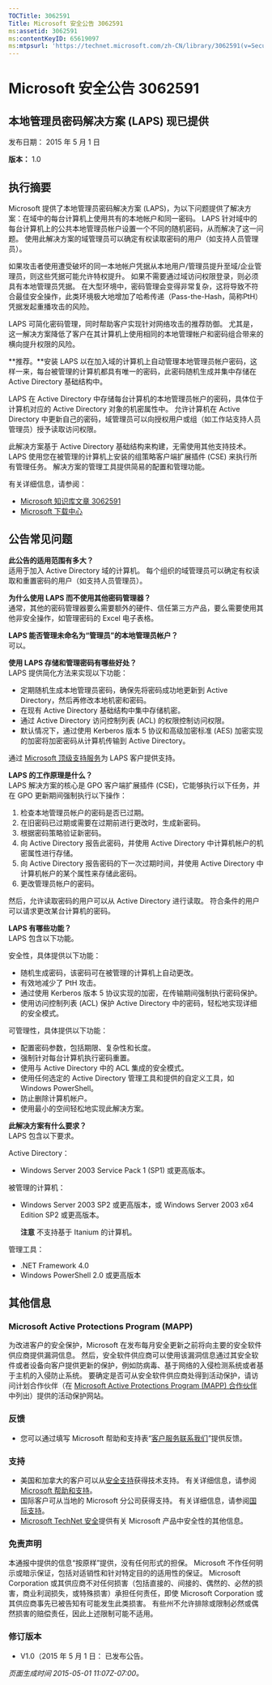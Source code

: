 ```yaml
---
TOCTitle: 3062591
Title: Microsoft 安全公告 3062591
ms:assetid: 3062591
ms:contentKeyID: 65619097
ms:mtpsurl: 'https://technet.microsoft.com/zh-CN/library/3062591(v=Security.10)'
---
```



Microsoft 安全公告 3062591
==========================

本地管理员密码解决方案 (LAPS) 现已提供
--------------------------------------

发布日期： 2015 年 5 月 1 日

**版本：** 1.0

执行摘要
--------

Microsoft 提供了本地管理员密码解决方案 (LAPS)，为以下问题提供了解决方案：在域中的每台计算机上使用共有的本地帐户和同一密码。 LAPS 针对域中的每台计算机上的公共本地管理员帐户设置一个不同的随机密码，从而解决了这一问题。 使用此解决方案的域管理员可以确定有权读取密码的用户（如支持人员管理员）。

如果攻击者使用遭受破坏的同一本地帐户凭据从本地用户/管理员提升至域/企业管理员，则这些凭据可能允许特权提升。 如果不需要通过域访问权限登录，则必须具有本地管理员凭据。 在大型环境中，密码管理会变得非常复杂，这将导致不符合最佳安全操作，此类环境极大地增加了哈希传递（Pass-the-Hash，简称PtH）凭据发起重播攻击的风险。

LAPS 可简化密码管理，同时帮助客户实现针对网络攻击的推荐防御。 尤其是，这一解决方案降低了客户在其计算机上使用相同的本地管理帐户和密码组合带来的横向提升权限的风险。

**推荐。**安装 LAPS 以在加入域的计算机上自动管理本地管理员帐户密码，这样一来，每台被管理的计算机都具有唯一的密码，此密码随机生成并集中存储在 Active Directory 基础结构中。

LAPS 在 Active Directory 中存储每台计算机的本地管理员帐户的密码，具体位于计算机对应的 Active Directory 对象的机密属性中。 允许计算机在 Active Directory 中更新自己的密码，域管理员可以向授权用户或组（如工作站支持人员管理员）授予读取访问权限。

此解决方案基于 Active Directory 基础结构来构建，无需使用其他支持技术。 LAPS 使用您在被管理的计算机上安装的组策略客户端扩展插件 (CSE) 来执行所有管理任务。 解决方案的管理工具提供简易的配置和管理功能。

有关详细信息，请参阅：

-   [Microsoft 知识库文章 3062591](https://support.microsoft.com/zh-cn/kb/3062591)
-   [Microsoft 下载中心](https://www.microsoft.com/download/details.aspx?familyid=6e424d9b-e6dd-41c8-8523-6818fc2f07ec)

公告常见问题
------------

**此公告的适用范围有多大？**  
适用于加入 Active Directory 域的计算机。 每个组织的域管理员可以确定有权读取和重置密码的用户（如支持人员管理员）。

**为什么使用 LAPS 而不使用其他密码管理器？**  
通常，其他的密码管理器要么需要额外的硬件、信任第三方产品，要么需要使用其他非安全操作，如管理密码的 Excel 电子表格。

**LAPS 能否管理未命名为“管理员”的本地管理员帐户？**  
可以。

**使用 LAPS 存储和管理密码有哪些好处？**  
LAPS 提供简化方法来实现以下功能：

-   定期随机生成本地管理员密码，确保先将密码成功地更新到 Active Directory，然后再修改本地机密和密码。
-   在现有 Active Directory 基础结构中集中存储机密。
-   通过 Active Directory 访问控制列表 (ACL) 的权限控制访问权限。
-   默认情况下，通过使用 Kerberos 版本 5 协议和高级加密标准 (AES) 加密实现的加密将加密密码从计算机传输到 Active Directory。

通过 [Microsoft 顶级支持服务](https://www.microsoft.com/en-us/microsoftservices/support.aspx)为 LAPS 客户提供支持。

**LAPS 的工作原理是什么？**  
LAPS 解决方案的核心是 GPO 客户端扩展插件 (CSE)，它能够执行以下任务，并在 GPO 更新期间强制执行以下操作：

1.  检查本地管理员帐户的密码是否已过期。
2.  在旧密码已过期或需要在过期前进行更改时，生成新密码。
3.  根据密码策略验证新密码。
4.  向 Active Directory 报告此密码，并使用 Active Directory 中计算机帐户的机密属性进行存储。
5.  向 Active Directory 报告密码的下一次过期时间，并使用 Active Directory 中计算机帐户的某个属性来存储此密码。
6.  更改管理员帐户的密码。

然后，允许读取密码的用户可以从 Active Directory 进行读取。 符合条件的用户可以请求更改某台计算机的密码。

**LAPS 有哪些功能？**  
LAPS 包含以下功能。

安全性，具体提供以下功能：

-   随机生成密码，该密码可在被管理的计算机上自动更改。
-   有效地减少了 PtH 攻击。
-   通过使用 Kerberos 版本 5 协议实现的加密，在传输期间强制执行密码保护。
-   使用访问控制列表 (ACL) 保护 Active Directory 中的密码，轻松地实现详细的安全模式。

可管理性，具体提供以下功能：

-   配置密码参数，包括期限、复杂性和长度。
-   强制针对每台计算机执行密码重置。
-   使用与 Active Directory 中的 ACL 集成的安全模式。
-   使用任何选定的 Active Directory 管理工具和提供的自定义工具，如 Windows PowerShell。
-   防止删除计算机帐户。
-   使用最小的空间轻松地实现此解决方案。

**此解决方案有什么要求？**  
LAPS 包含以下要求。

Active Directory：

-   Windows Server 2003 Service Pack 1 (SP1) 或更高版本。

被管理的计算机：

-   Windows Server 2003 SP2 或更高版本，或 Windows Server 2003 x64 Edition SP2 或更高版本。

    **注意** 不支持基于 Itanium 的计算机。

管理工具：

-   .NET Framework 4.0
-   Windows PowerShell 2.0 或更高版本

其他信息
--------

### Microsoft Active Protections Program (MAPP)

为改进客户的安全保护，Microsoft 在发布每月安全更新之前将向主要的安全软件供应商提供漏洞信息。 然后，安全软件供应商可以使用该漏洞信息通过其安全软件或者设备向客户提供更新的保护，例如防病毒、基于网络的入侵检测系统或者基于主机的入侵防止系统。 要确定是否可从安全软件供应商处得到活动保护，请访问计划合作伙伴（在 [Microsoft Active Protections Program (MAPP) 合作伙伴](http://technet.microsoft.com/zh-cn/security/dn467918)中列出）提供的活动保护网站。

### 反馈

-   您可以通过填写 Microsoft 帮助和支持表“[客户服务联系我们](http://support.microsoft.com/zh-cn/kb/?scid=sw;en;1257&amp;showpage=1&amp;ws=technet&amp;sd=tech)”提供反馈。

### 支持

-   美国和加拿大的客户可以从[安全支持](https://support.microsoft.com/zh-cn/gp/gp_security_main)获得技术支持。 有关详细信息，请参阅 [Microsoft 帮助和支持](https://support.microsoft.com/zh-cn)。
-   国际客户可从当地的 Microsoft 分公司获得支持。 有关详细信息，请参阅[国际支持](http://go.microsoft.com/fwlink/?linkid=21155)。
-   [Microsoft TechNet 安全](http://technet.microsoft.com/zh-cn/security/default.aspx)提供有关 Microsoft 产品中安全性的其他信息。

### 免责声明

本通报中提供的信息“按原样”提供，没有任何形式的担保。 Microsoft 不作任何明示或暗示保证，包括对适销性和针对特定目的的适用性的保证。 Microsoft Corporation 或其供应商不对任何损害（包括直接的、间接的、偶然的、必然的损害，商业利润损失，或特殊损害）承担任何责任，即使 Microsoft Corporation 或其供应商事先已被告知有可能发生此类损害。 有些州不允许排除或限制必然或偶然损害的赔偿责任，因此上述限制可能不适用。

### 修订版本

-   V1.0（2015 年 5 月 1 日： 已发布公告。

*页面生成时间 2015-05-01 11:07Z-07:00。*
